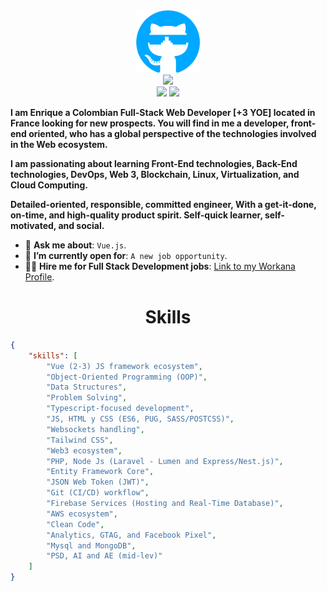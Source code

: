 <div align="center">
    <img src="github.png" height="100" />
</div>
<div align="center">
    <img src="https://readme-typing-svg.herokuapp.com?color=58A6FF&size=32&center=true&vCenter=true&width=600&height=50&lines=Hi+👋,+I'm+Enrique;Software+Developer;Freelancer;Web3+Builder" />
</div>
<div align="center">
    <a href="https://www.linkedin.com/in/ahmedfathydev/"><img src="https://img.shields.io/badge/Linkedin-0077b5?style=flat&logo=linkedin" /></a>
    <a href="https://www.upwork.com/freelancers/~0161140fda6fc43cb9"><img src="https://img.shields.io/badge/Upwork-494949?style=flat&logo=upwork" /></a>
</div>

**I am Enrique a Colombian Full-Stack Web Developer [+3 YOE] located in France looking for new prospects. You will find in me a developer, front-end oriented, who has a global perspective of the technologies involved in the Web ecosystem.**

**I am passionating about learning Front-End technologies, Back-End technologies, DevOps, Web 3, Blockchain, Linux, Virtualization, and Cloud Computing.**

**Detailed-oriented, responsible, committed engineer, With a get-it-done, on-time, and high-quality product spirit. Self-quick learner, self-motivated, and social.**

* 💬 **Ask me about**: `Vue.js`.
* 🤔 **I’m currently open for**: `A new job opportunity`.
* 👨‍💻 **Hire me for Full Stack Development jobs**: [Link to my Workana Profile]([https://www.upwork.com/freelancers/~0121ca7f3563e57c0b?s=1110580755107926016](https://www.workana.com/freelancer/c80a7f10d19f37c3f0bcad4aa103aa9f)).


<h1 align="center">Skills</h1>

```json
{
    "skills": [
        "Vue (2-3) JS framework ecosystem",
        "Object-Oriented Programming (OOP)",
        "Data Structures",
        "Problem Solving",
        "Typescript-focused development",
        "JS, HTML y CSS (ES6, PUG, SASS/POSTCSS)",
        "Websockets handling",
        "Tailwind CSS",
        "Web3 ecosystem",
        "PHP, Node Js (Laravel - Lumen and Express/Nest.js)",
        "Entity Framework Core",
        "JSON Web Token (JWT)",
        "Git (CI/CD) workflow",
        "Firebase Services (Hosting and Real-Time Database)",
        "AWS ecosystem",
        "Clean Code",
        "Analytics, GTAG, and Facebook Pixel", 
        "Mysql and MongoDB",
        "PSD, AI and AE (mid-lev)"
    ]
}
```
